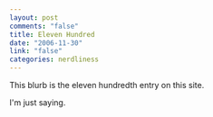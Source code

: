 ```yaml
--- 
layout: post
comments: "false"
title: Eleven Hundred
date: "2006-11-30"
link: "false"
categories: nerdliness
---
```

This blurb is the eleven hundredth entry on this site.

I'm just saying.

